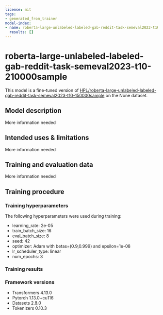 ```yaml
---
license: mit
tags:
- generated_from_trainer
model-index:
- name: roberta-large-unlabeled-labeled-gab-reddit-task-semeval2023-t10-210000sample
  results: []
---
```


<!-- This model card has been generated automatically according to the information the Trainer had access to. You
should probably proofread and complete it, then remove this comment. -->

# roberta-large-unlabeled-labeled-gab-reddit-task-semeval2023-t10-210000sample

This model is a fine-tuned version of [HPL/roberta-large-unlabeled-labeled-gab-reddit-task-semeval2023-t10-150000sample](https://huggingface.co/HPL/roberta-large-unlabeled-labeled-gab-reddit-task-semeval2023-t10-150000sample) on the None dataset.

## Model description

More information needed

## Intended uses & limitations

More information needed

## Training and evaluation data

More information needed

## Training procedure

### Training hyperparameters

The following hyperparameters were used during training:
- learning_rate: 2e-05
- train_batch_size: 16
- eval_batch_size: 8
- seed: 42
- optimizer: Adam with betas=(0.9,0.999) and epsilon=1e-08
- lr_scheduler_type: linear
- num_epochs: 3

### Training results



### Framework versions

- Transformers 4.13.0
- Pytorch 1.13.0+cu116
- Datasets 2.8.0
- Tokenizers 0.10.3
